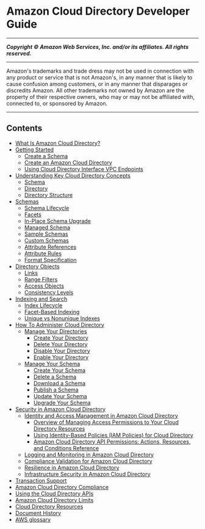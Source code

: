 # Amazon Cloud Directory Developer Guide

-----
*****Copyright &copy; Amazon Web Services, Inc. and/or its affiliates. All rights reserved.*****

-----
Amazon's trademarks and trade dress may not be used in
connection with any product or service that is not Amazon's,
in any manner that is likely to cause confusion among customers,
or in any manner that disparages or discredits Amazon. All other
trademarks not owned by Amazon are the property of their respective
owners, who may or may not be affiliated with, connected to, or
sponsored by Amazon.

-----
## Contents
+ [What Is Amazon Cloud Directory?](what_is_cloud_directory.md)
+ [Getting Started](getting_started.md)
   + [Create a Schema](getting_started_create_schema.md)
   + [Create an Amazon Cloud Directory](getting_started_create_directory.md)
   + [Using Cloud Directory Interface VPC Endpoints](getting_started_using_vpc_endpoints.md)
+ [Understanding Key Cloud Directory Concepts](key_concepts.md)
   + [Schema](key_concepts_schema.md)
   + [Directory](key_concepts_directory.md)
   + [Directory Structure](key_concepts_directorystructure.md)
+ [Schemas](schemas.md)
   + [Schema Lifecycle](schemas_lifecycle.md)
   + [Facets](schemas_whatarefacets.md)
   + [In-Place Schema Upgrade](schemas_inplaceschemaupgrade.md)
   + [Managed Schema](schemas_managed.md)
   + [Sample Schemas](schemas_sampleschemastopic.md)
   + [Custom Schemas](schemas_customschematopic.md)
   + [Attribute References](schemas_attributereferences.md)
   + [Attribute Rules](schemas_attributerules.md)
   + [Format Specification](schemas_jsonformat.md)
+ [Directory Objects](directory_objects.md)
   + [Links](directory_objects_links.md)
   + [Range Filters](directory_objects_range_filters.md)
   + [Access Objects](directory_objects_access_objects.md)
   + [Consistency Levels](directory_objects_consistency_levels.md)
+ [Indexing and Search](indexing_search.md)
   + [Index Lifecycle](indexing_search_lifecycle.md)
   + [Facet-Based Indexing](indexing_search_facet.md)
   + [Unique vs Nonunique Indexes](indexing_search_unique.md)
+ [How To Administer Cloud Directory](how_to.md)
   + [Manage Your Directories](how_to_manage_directory.md)
      + [Create Your Directory](how_to_manage_directory_create.md)
      + [Delete Your Directory](how_to_manage_directory_delete.md)
      + [Disable Your Directory](how_to_manage_directory_disable.md)
      + [Enable Your Directory](how_to_manage_directory_enable.md)
   + [Manage Your Schema](how_to_manage_schema.md)
      + [Create Your Schema](how_to_manage_schema_create.md)
      + [Delete a Schema](how_to_manage_schema_delete.md)
      + [Download a Schema](how_to_manage_schema_download.md)
      + [Publish a Schema](how_to_manage_schema_publish.md)
      + [Update Your Schema](how_to_manage_schema_update.md)
      + [Upgrade Your Schema](how_to_manage_schema_upgrade.md)
+ [Security in Amazon Cloud Directory](security.md)
   + [Identity and Access Management in Amazon Cloud Directory](iam_auth_access.md)
      + [Overview of Managing Access Permissions to Your Cloud Directory Resources](iam_auth_access_accesscontrol_overview.md)
      + [Using Identity-Based Policies (IAM Policies) for Cloud Directory](iam_auth_access_accesscontrol_identitybased.md)
      + [Amazon Cloud Directory API Permissions: Actions, Resources, and Conditions Reference](iam_auth_access_usingwith_iam_resourcepermissions.md)
   + [Logging and Monitoring in Amazon Cloud Directory](incident-response.md)
   + [Compliance Validation for Amazon Cloud Directory](cd-compliance.md)
   + [Resilience in Amazon Cloud Directory](disaster-recovery-resiliency.md)
   + [Infrastructure Security in Amazon Cloud Directory](infrastructure-security.md)
+ [Transaction Support](transaction_support.md)
+ [Amazon Cloud Directory Compliance](compliance.md)
+ [Using the Cloud Directory APIs](using_api.md)
+ [Amazon Cloud Directory Limits](limits.md)
+ [Cloud Directory Resources](resources.md)
+ [Document History](document_history.md)
+ [AWS glossary](glossary.md)